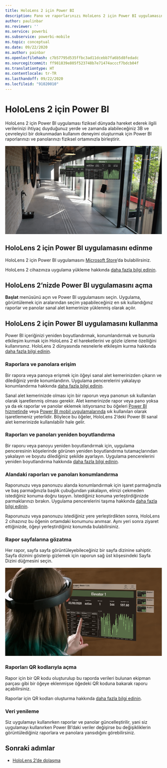 ```yaml
---
title: HoloLens 2 için Power BI
description: Pano ve raporlarınızı HoloLens 2 için Power BI uygulamasında görüntüleyin.
author: paulinbar
ms.reviewer: ''
ms.service: powerbi
ms.subservice: powerbi-mobile
ms.topic: conceptual
ms.date: 09/22/2020
ms.author: painbar
ms.openlocfilehash: c7b57795d535ffbc3ad11dcebb7fa6b5d8fedadc
ms.sourcegitcommit: ff981839e805f523748b7e71474acccf7bdcb04f
ms.translationtype: HT
ms.contentlocale: tr-TR
ms.lasthandoff: 09/22/2020
ms.locfileid: "91020010"
---
```

# <a name="power-bi-for-hololens-2"></a>HoloLens 2 için Power BI
HoloLens 2 için Power BI uygulaması fiziksel dünyada hareket ederek ilgili verilerinizi ihtiyaç duyduğunuz yerde ve zamanda alabileceğiniz 3B ve çevreleyici bir dokunmadan kullanım deneyimi oluşturmak için Power BI raporlarınızı ve panolarınızı fiziksel ortamınızla birleştirir.

![Havada uçan Power BI raporlarını gösteren HoloLens 2 resmi.](media/mobile-hololens2-app/power-bi-hololens2-floating-reports.png)

## <a name="get-the-power-bi-app-for-hololens-2"></a>HoloLens 2 için Power BI uygulamasını edinme 

HoloLens 2 için Power BI uygulamasını [Microsoft Store](https://go.microsoft.com/fwlink/?linkid=526478)’da bulabilirsiniz.

HoloLens 2 cihazınıza uygulama yükleme hakkında [daha fazla bilgi edinin](https://docs.microsoft.com/hololens/holographic-store-apps).

## <a name="open-the-power-bi-app-on-your-hololens-2"></a>HoloLens 2’nizde Power BI uygulamasını açma

**Başlat** menüsünü açın ve Power BI uygulamasını seçin. Uygulama, görüntülemek için aralarından seçim yapabileceğiniz en sık kullandığınız raporlar ve panolar sanal alet kemerinize yüklenmiş olarak açılır.

## <a name="using-the-power-bi-app-for-hololens-2"></a>HoloLens 2 için Power BI uygulamasını kullanma

Power BI içeriğinizi yeniden boyutlandırmak, konumlandırmak ve bununla etkileşim kurmak için HoloLens 2 el hareketlerini ve gözle izleme özelliğini kullanırsınız. HoloLens 2 dünyasında nesnelerle etkileşim kurma hakkında [daha fazla bilgi edinin](https://docs.microsoft.com/hololens/hololens2-basic-usage).

### <a name="access-reports-and-dashboards"></a>Raporlara ve panolara erişim

Bir rapora veya panoya erişmek için öğeyi sanal alet kemerinizden çıkarın ve dilediğiniz yerde konumlandırın. Uygulama pencerelerini yakalayıp konumlandırma hakkında [daha fazla bilgi edinin](https://docs.microsoft.com/hololens/hololens2-basic-usage#moving-holograms).

Sanal alet kemerinizde olması için bir raporun veya panonun sık kullanılan olarak işaretlenmiş olması gerekir. Alet kemerinizde rapor veya pano yoksa ya da ek raporlar ve panolar eklemek istiyorsanız bu öğeleri [Power BI hizmetinde](../end-user-favorite.md) veya [Power BI mobil uygulamalarında](mobile-apps-favorites.md) sık kullanılan olarak işaretlemeniz yeterlidir. Böylece bu öğeler, HoloLens 2’deki Power BI sanal alet kemerinizde kullanılabilir hale gelir.

### <a name="resize-reports-and-dashboards"></a>Raporları ve panoları yeniden boyutlandırma

Bir raporu veya panoyu yeniden boyutlandırmak için, uygulama penceresinin köşelerinde görünen yeniden boyutlandırma tutamaçlarından yakalayın ve boyutu dilediğiniz şekilde ayarlayın. Uygulama pencerelerini yeniden boyutlandırma hakkında [daha fazla bilgi edinin](https://docs.microsoft.com/hololens/hololens2-basic-usage#resizing-holograms).

### <a name="position-reports-and-dashboards-in-space"></a>Alandaki raporları ve panoları konumlandırma

Raporunuzu veya panonuzu alanda konumlandırmak için işaret parmağınızla ve baş parmağınızla başlık çubuğundan yakalayın, elinizi çekmeden istediğiniz konuma doğru taşıyın. İstediğiniz konuma yerleştirdiğinizde parmaklarınızı bırakın. Uygulama pencerelerini taşıma hakkında [daha fazla bilgi edinin](https://docs.microsoft.com/hololens/hololens2-basic-usage#moving-holograms).

Raporunuzu veya panonuzu istediğiniz yere yerleştirdikten sonra, HoloLens 2 cihazınız bu öğenin ortamdaki konumunu anımsar. Aynı yeri sonra ziyaret ettiğinizde, öğeyi yerleştirdiğiniz konumda bulabilirsiniz.

### <a name="browse-report-pages"></a>Rapor sayfalarına gözatma

Her rapor, sayfa sayfa görüntüleyebileceğiniz bir sayfa dizinine sahiptir. Sayfa dizinini gösterip gizlemek için raporun sağ üst köşesindeki Sayfa Dizini düğmesini seçin.

![HoloLens 2 için Power BI’daki rapor sayfası dizinini gösteren resim](media/mobile-hololens2-app/power-bi-hololens2-browse-report-pages.png)

### <a name="open-reports-with-qr-codes"></a>Raporları QR kodlarıyla açma

Rapor için bir QR kodu oluşturulup bu raporda verileri bulunan ekipman parçası gibi bir öğeye eklenmişse öğedeki QR koduna bakarak raporu açabilirsiniz.

Raporlar için QR kodları oluşturma hakkında [daha fazla bilgi edinin](https://docs.microsoft.com/power-bi/create-reports/service-create-qr-code-for-report).

### <a name="data-refresh"></a>Veri yenileme

Siz uygulamayı kullanırken raporlar ve panolar güncelleştirilir, yani siz uygulamayı kullanırken Power BI’daki veriler değişirse bu değişikliklerin görüntülediğiniz raporlara ve panolara yansıdığını görebilirsiniz.

## <a name="next-steps"></a>Sonraki adımlar

* [HoloLens 2’de dolaşma](https://docs.microsoft.com/hololens/hololens2-basic-usage)